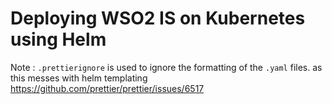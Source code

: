# Deploying WSO2 IS on Kubernetes using Helm

Note : `.prettierignore` is used to ignore the formatting of the `.yaml` files. as this messes with helm templating
https://github.com/prettier/prettier/issues/6517